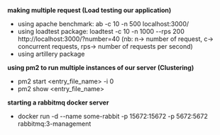 **making multiple request (Load testing our application)**
- using apache benchmark: ab -c 10 -n 500 localhost:3000/
- using loadtest package: loadtest -c 10 -n 1000 --rps 200 http://localhost:3000/?number=40 (nb: n-> number of request, c-> concurrent requests, rps-> number of requests per second)
- using artillery package

**using pm2 to run multiple instances of our server (Clustering)**
- pm2 start <entry_file_name> -i 0
- pm2 show <entry_file_name>


**starting a rabbitmq docker server**
-  docker run -d --name some-rabbit -p 15672:15672 -p 5672:5672 rabbitmq:3-management

